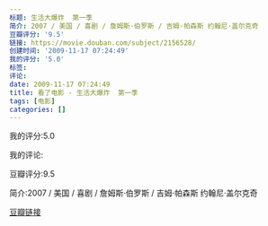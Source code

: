 ```yaml
---
标题: 生活大爆炸  第一季
简介: 2007 / 美国 / 喜剧 / 詹姆斯·伯罗斯 / 吉姆·帕森斯 约翰尼·盖尔克奇
豆瓣评分: '9.5'
链接: https://movie.douban.com/subject/2156528/
创建时间: '2009-11-17 07:24:49'
我的评分: '5.0'
标签:
评论:
date: 2009-11-17 07:24:49
title: 看了电影 - 生活大爆炸  第一季
tags: [电影]
categories: []
---
```


我的评分:5.0

我的评论:

豆瓣评分:9.5

简介:2007 / 美国 / 喜剧 / 詹姆斯·伯罗斯 / 吉姆·帕森斯 约翰尼·盖尔克奇

[豆瓣链接](https://movie.douban.com/subject/2156528/)


